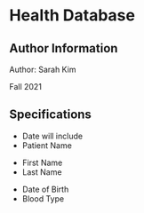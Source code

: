 # Health Database

## Author Information
Author: Sarah Kim

Fall 2021

## Specifications

* Date will include
* Patient Name
+ First Name
+ Last Name
* Date of Birth
* Blood Type